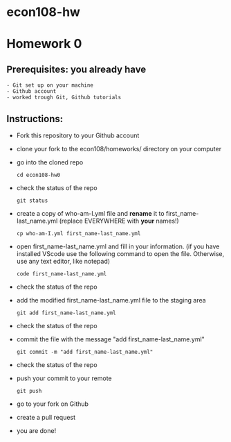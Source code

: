 # econ108-hw
# Homework 0

## Prerequisites: you already have
    - Git set up on your machine
    - Github account
    - worked trough Git, Github tutorials

## Instructions:

* Fork this repository to your Github account
* clone your fork to the econ108/homeworks/ directory on your computer
* go into the cloned repo

    ```
    cd econ108-hw0
    ```

* check the status of the repo

    ```
    git status
    ```

* create a copy of who-am-I.yml file and __rename__ it to first_name-last_name.yml (replace EVERYWHERE with __your__ names!)

    ```
    cp who-am-I.yml first_name-last_name.yml
    ```

* open first_name-last_name.yml and fill in your information. (if you have installed VScode use the following command to open the file. Otherwise, use any text editor, like notepad)
    ```
    code first_name-last_name.yml
    ```
* check the status of the repo
* add the modified first_name-last_name.yml file to the staging area

    ```
    git add first_name-last_name.yml
    ```

* check the status of the repo
* commit the file with the message "add first_name-last_name.yml" 

    ```
    git commit -m "add first_name-last_name.yml"
    ```
    
* check the status of the repo
* push your commit to your remote 

    ```
    git push
    ```
* go to your fork on Github
* create a pull request
* you are done!
